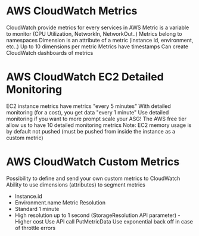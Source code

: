 # AWS CloudWatch Metrics

CloudWatch provide metrics for every services in AWS
Metric is a variable to monitor (CPU Utilization, NetworkIn, NetworkOut..)
Metrics belong to namespaces
Dimension is an attribute of a metric (instance id, environment, etc..)
Up to 10 dimensions per metric
Metrics have timestamps
Can create CloudWatch dashboards of metrics

# AWS CloudWatch EC2 Detailed Monitoring
EC2 instance metrics have metrics "every 5 minutes"
With detailed monitoring (for a cost), you get data "every 1 minute"
Use detailed monitoring if you want to more prompt scale your ASG!
The AWS free tier allow us to have 10 detailed monitoring metrics
Note: EC2 memory usage is by default not pushed (must be pushed from inside the instance as a custom metric)

# AWS CloudWatch Custom Metrics

Possibility to define and send your own custom metrics to CloudWatch
Ability to use dimensions (attributes) to segment metrics
- Instance.id
- Environment.name
Metric Resolution
- Standard 1 minute
- High resolution up to 1 second (StorageResolution API parameter) - Higher cost
Use API call PutMetricData
Use exponential back off in case of throttle errors

